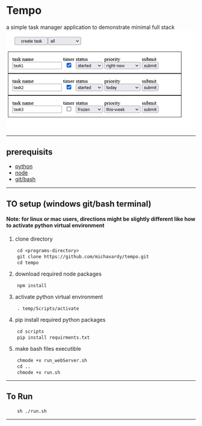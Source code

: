 # Tempo
a simple task manager application to demonstrate minimal full stack 
![screenShot](screenShot.PNG)

---
## prerequisits
- [python](https://www.python.org/downloads/)
- [node](https://nodejs.org/en/download/)
- [git/bash](https://git-scm.com/downloads)
---
## TO setup (windows git/bash terminal)
#### Note: for linux or mac users, directions might be slightly different like how to activate python virtual environment
1. clone directory
```
    cd <programs-directory>
    git clone https://github.com/michavardy/tempo.git
    cd tempo
```
2. download required node packages
```
    npm install
```
3. activate python virtual environment

```
    . temp/Scripts/activate
```
4. pip install required python packages

```
    cd scripts
    pip install requirments.txt
```
5. make bash files executible

```
    chmode +x run_webServer.sh
    cd ..
    chmode +x run.sh
```
---
## To Run
```
    sh ./run.sh
```
---



